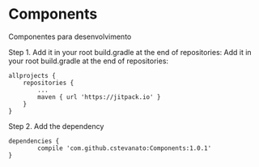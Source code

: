 # Components
Componentes para desenvolvimento

Step 1. Add it in your root build.gradle at the end of repositories:
Add it in your root build.gradle at the end of repositories:

	allprojects {
		repositories {
			...
			maven { url 'https://jitpack.io' }
		}
	}
Step 2. Add the dependency

	dependencies {
	        compile 'com.github.cstevanato:Components:1.0.1'
	}

